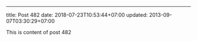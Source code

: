 ---
title: Post 482
date: 2018-07-23T10:53:44+07:00
updated: 2013-09-07T03:30:29+07:00

This is content of post 482